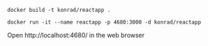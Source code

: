 
```docker build -t konrad/reactapp .```


```docker run -it --name reactapp -p 4680:3000 -d konrad/reactapp```


Open http://localhost:4680/ in the web browser